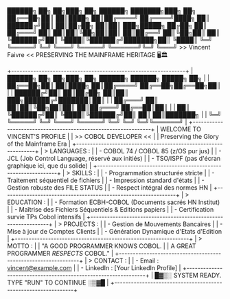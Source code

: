 ██████╗ ██╗ ██╗███╗ ██╗ ██████╗ ███████╗███╗ ██╗ ██╔══██╗██║ ██║████╗ ██║██╔════╝ ██╔════╝████╗ ██║ ██████╔╝██║ ██║██╔██╗ ██║██║ ███╗█████╗ ██╔██╗ ██║ ██╔═══╝ ██║ ██║██║╚██╗██║██║ ██║██╔══╝ ██║╚██╗██║ ██║ ╚██████╔╝██║ ╚████║╚██████╔╝███████╗██║ ╚████║ ╚═╝ ╚═════╝ ╚═╝ ╚═══╝ ╚═════╝ ╚══════╝╚═╝ ╚═══╝ >> Vincent Faivre <<
PRESERVING THE MAINFRAME HERITAGE 🖥️🏛️



+---------------------------------------------------------------+
| ██████╗ ██╗   ██╗███╗   ██╗ ██████╗ ██████╗  █████╗ ██╗       |
| ██╔══██╗██║   ██║████╗  ██║██╔════╝ ██╔══██╗██╔══██╗██║       |
| ██████╔╝██║   ██║██╔██╗ ██║██║  ███╗██████╔╝███████║██║       |
| ██╔═══╝ ██║   ██║██║╚██╗██║██║   ██║██╔═══╝ ██╔══██║██║       |
| ██║     ╚██████╔╝██║ ╚████║╚██████╔╝██║     ██║  ██║███████╗  |
| ╚═╝      ╚═════╝ ╚═╝  ╚═══╝ ╚═════╝ ╚═╝     ╚═╝  ╚═╝╚══════╝  |
+---------------------------------------------------------------+
|                WELCOME TO VINCENT'S PROFILE                   |
|                   >> COBOL DEVELOPER <<                       |
|           Preserving the Glory of the Mainframe Era           |
+---------------------------------------------------------------+
| > LANGUAGES :                                                 |
|   - COBOL 74 / COBOL 85 (z/OS pur jus)                        |
|   - JCL (Job Control Language, réservé aux initiés)           |
|   - TSO/ISPF (pas d'écran graphique ici, que du solide)       |
+---------------------------------------------------------------+
| > SKILLS :                                                    |
|   - Programmation structurée stricte                          |
|   - Traitement séquentiel de fichiers                         |
|   - Impression standard d'états                               |
|   - Gestion robuste des FILE STATUS                           |
|   - Respect intégral des normes HN                            |
+---------------------------------------------------------------+
| > EDUCATION :                                                 |
|   - Formation ECBH-COBOL (Documents sacrés HN Institut)       |
|   - Maîtrise des Fichiers Séquentiels & Editions papiers      |
|   - Certification survie TPs Cobol intensifs                  |
+---------------------------------------------------------------+
| > PROJECTS :                                                  |
|   - Gestion de Mouvements Bancaires                           |
|   - Mise à jour de Comptes Clients                            |
|   - Génération Dynamique d'Etats d'Edition                    |
+---------------------------------------------------------------+
| > MOTTO :                                                     |
|    "A GOOD PROGRAMMER KNOWS COBOL.                            |
|     A GREAT PROGRAMMER *RESPECTS* COBOL."                     |
+---------------------------------------------------------------+
| > CONTACT :                                                   |
|    - Email : vincent@example.com                              |
|    - LinkedIn : [Your LinkedIn Profile]                       |
+---------------------------------------------------------------+
| █▓▒░ SYSTEM READY. TYPE "RUN" TO CONTINUE ░▒▓█                |
+---------------------------------------------------------------+

